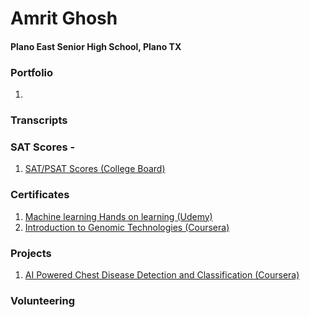 # Amrit Ghosh 
#### Plano East Senior High School, Plano TX 

### Portfolio
1. 

### Transcripts

### SAT Scores - 
1. [SAT/PSAT Scores (College Board)](https://github.com/amritg9/Portfolio/blob/main/SATScores.pdf)
### Certificates
1. [Machine learning Hands on learning (Udemy)](https://github.com/amritg9/Portfolio/blob/main/udemyMachineLearning.pdf)
2. [Introduction to Genomic Technologies (Coursera)](https://github.com/amritg9/Portfolio/blob/main/CourseraGenomicTechnologies.pdf)
### Projects
1. [AI Powered Chest Disease Detection and Classification (Coursera)](https://github.com/amritg9/Portfolio/blob/main/CourseraAIPoweredChestDisease.pdf)
### Volunteering

